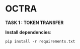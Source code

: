 # OCTRA

**TASK 1 : TOKEN TRANSFER**

**Install dependencies**: 
```
pip install -r requirements.txt
```

